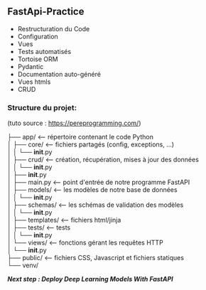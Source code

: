 ## FastApi-Practice
- Restructuration du Code
- Configuration 
- Vues
- Tests automatisés
- Tortoise ORM
- Pydantic
- Documentation auto-généré
- Vues htmls
- CRUD

### Structure du projet: 
(tuto source : https://pereprogramming.com/) </br>

├── app/                   <-- répertoire contenant le code Python</br>
│   ├── core/              <-- fichiers partagés (config, exceptions, …)</br>
│   │   └── __init__.py</br>
│   ├── crud/              <-- création, récupération, mises à jour des données</br>
│   │   └── __init__.py</br>
│   ├── __init__.py</br>
│   ├── main.py            <-- point d'entrée de notre programme FastAPI</br>
│   ├── models/            <-- les modèles de notre base de données</br>
│   │   └── __init__.py</br>
│   ├── schemas/           <-- les schémas de validation des modèles</br>
│   │   └── __init__.py</br>
│   ├── templates/         <-- fichiers html/jinja</br>
│   ├── tests/             <-- tests</br>
│   │   └── __init__.py</br>
│   └── views/             <-- fonctions gérant les requêtes HTTP</br>
│       └── __init__.py</br>
├── public/                <-- fichiers CSS, Javascript et fichiers statiques</br>
└── venv/                  

***Next step : Deploy Deep Learning Models With FastAPI***
